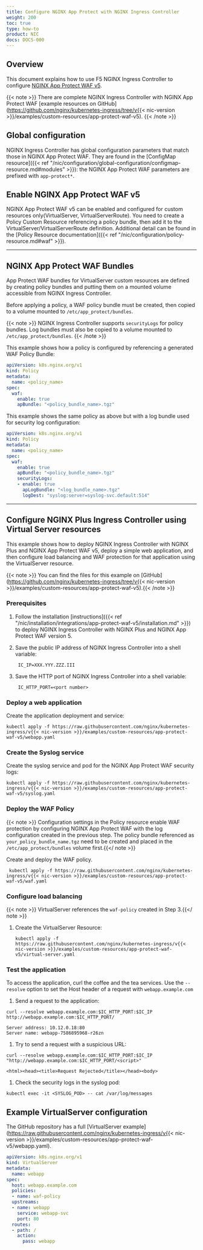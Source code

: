 ```yaml
---
title: Configure NGINX App Protect with NGINX Ingress Controller
weight: 200
toc: true
type: how-to
product: NIC
docs: DOCS-000
---
```


## Overview

This document explains how to use F5 NGINX Ingress Controller to configure [NGINX App Protect WAF v5](https://docs.nginx.com/nginx-app-protect-waf/v5/).

{{< note >}} There are complete NGINX Ingress Controller with NGINX App Protect WAF [example resources on GitHub](https://github.com/nginx/kubernetes-ingress/tree/v{{< nic-version >}}/examples/custom-resources/app-protect-waf-v5). {{< /note >}}

## Global configuration

NGINX Ingress Controller has global configuration parameters that match those in NGINX App Protect WAF. They are found in the [ConfigMap resource]({{< ref "/nic/configuration/global-configuration/configmap-resource.md#modules" >}}): the NGINX App Protect WAF parameters are prefixed with `app-protect*`.

## Enable NGINX App Protect WAF v5

NGINX App Protect WAF v5 can be enabled and configured for custom resources only(VirtualServer, VirtualServerRoute). You need to create a Policy Custom Resource referencing a policy bundle, then add it to the VirtualServer/VirtualServerRoute definition. Additional detail can be found in the [Policy Resource documentation]({{< ref "/nic/configuration/policy-resource.md#waf" >}}).

---

## NGINX App Protect WAF Bundles

App Protect WAF bundles for VirtualServer custom resources are defined by creating policy bundles and putting them on a mounted volume accessible from NGINX Ingress Controller.

Before applying a policy, a WAF policy bundle must be created, then copied to a volume mounted to `/etc/app_protect/bundles`.

{{< note >}} NGINX Ingress Controller supports `securityLogs` for policy bundles. Log bundles must also be copied to a volume mounted to `/etc/app_protect/bundles`. {{< /note >}}

This example shows how a policy is configured by referencing a generated WAF Policy Bundle:

```yaml
apiVersion: k8s.nginx.org/v1
kind: Policy
metadata:
  name: <policy_name>
spec:
  waf:
    enable: true
    apBundle: "<policy_bundle_name>.tgz"
```

This example shows the same policy as above but with a log bundle used for security log configuration:

```yaml
apiVersion: k8s.nginx.org/v1
kind: Policy
metadata:
  name: <policy_name>
spec:
  waf:
    enable: true
    apBundle: "<policy_bundle_name>.tgz"
    securityLogs:
    - enable: true
      apLogBundle: "<log_bundle_name>.tgz"
      logDest: "syslog:server=syslog-svc.default:514"
```

---

## Configure NGINX Plus Ingress Controller using Virtual Server resources

This example shows how to deploy NGINX Ingress Controller with NGINX Plus and NGINX App Protect WAF v5, deploy a simple web application, and then configure load balancing and WAF protection for that application using the VirtualServer resource.

{{< note >}} You can find the files for this example on [GitHub](https://github.com/nginx/kubernetes-ingress/tree/v{{< nic-version >}}/examples/custom-resources/app-protect-waf-v5).{{< /note >}}

### Prerequisites

1. Follow the installation [instructions]({{< ref "/nic/installation/integrations/app-protect-waf-v5/installation.md" >}}) to deploy NGINX Ingress Controller with NGINX Plus and NGINX App Protect WAF version 5.

2. Save the public IP address of NGINX Ingress Controller into a shell variable:

   ```shell
    IC_IP=XXX.YYY.ZZZ.III
   ```

3. Save the HTTP port of NGINX Ingress Controller into a shell variable:

   ```shell
    IC_HTTP_PORT=<port number>
   ```

### Deploy a web application

Create the application deployment and service:

  ```shell
  kubectl apply -f https://raw.githubusercontent.com/nginx/kubernetes-ingress/v{{< nic-version >}}/examples/custom-resources/app-protect-waf-v5/webapp.yaml
  ```

### Create the Syslog service

Create the syslog service and pod for the NGINX App Protect WAF security logs:


   ```shell
   kubectl apply -f https://raw.githubusercontent.com/nginx/kubernetes-ingress/v{{< nic-version >}}/examples/custom-resources/app-protect-waf-v5/syslog.yaml
   ```

### Deploy the WAF Policy


{{< note >}} Configuration settings in the Policy resource enable WAF protection by configuring NGINX App Protect WAF with the log configuration created in the previous step. The policy bundle referenced as `your_policy_bundle_name.tgz` need to be created and placed in the `/etc/app_protect/bundles` volume first.{{</ note >}}

Create and deploy the WAF policy.

 ```shell
  kubectl apply -f https://raw.githubusercontent.com/nginx/kubernetes-ingress/v{{< nic-version >}}/examples/custom-resources/app-protect-waf-v5/waf.yaml
 ```


### Configure load balancing

{{< note >}} VirtualServer references the `waf-policy` created in Step 3.{{</ note >}}

1. Create the VirtualServer Resource:

    ```shell
    kubectl apply -f https://raw.githubusercontent.com/nginx/kubernetes-ingress/v{{< nic-version >}}/examples/custom-resources/app-protect-waf-v5/virtual-server.yaml
    ```


### Test the application

To access the application, curl the coffee and the tea services. Use the `--resolve` option to set the Host header of a request with `webapp.example.com`

1. Send a request to the application:

  ```shell
  curl --resolve webapp.example.com:$IC_HTTP_PORT:$IC_IP http://webapp.example.com:$IC_HTTP_PORT/
  ```

  ```shell
  Server address: 10.12.0.18:80
  Server name: webapp-7586895968-r26zn
  ```

1. Try to send a request with a suspicious URL:

  ```shell
  curl --resolve webapp.example.com:$IC_HTTP_PORT:$IC_IP "http://webapp.example.com:$IC_HTTP_PORT/<script>"
  ```

  ```shell
  <html><head><title>Request Rejected</title></head><body>
  ```

1.  Check the security logs in the syslog pod:

  ```shell
  kubectl exec -it <SYSLOG_POD> -- cat /var/log/messages
  ```

## Example VirtualServer configuration

The GitHub repository has a full [VirtualServer example](https://raw.githubusercontent.com/nginx/kubernetes-ingress/v{{< nic-version >}}/examples/custom-resources/app-protect-waf-v5/webapp.yaml).

```yaml
apiVersion: k8s.nginx.org/v1
kind: VirtualServer
metadata:
  name: webapp
spec:
  host: webapp.example.com
  policies:
  - name: waf-policy
  upstreams:
  - name: webapp
    service: webapp-svc
    port: 80
  routes:
  - path: /
    action:
      pass: webapp
```
